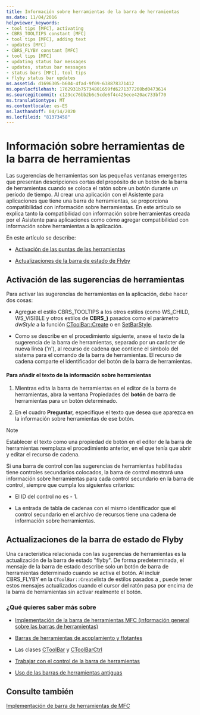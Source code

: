 ```yaml
---
title: Información sobre herramientas de la barra de herramientas
ms.date: 11/04/2016
helpviewer_keywords:
- tool tips [MFC], activating
- CBRS_TOOLTIPS constant [MFC]
- tool tips [MFC], adding text
- updates [MFC]
- CBRS_FLYBY constant [MFC]
- tool tips [MFC]
- updating status bar messages
- updates, status bar messages
- status bars [MFC], tool tips
- flyby status bar updates
ms.assetid: d1696305-b604-4fad-9f09-638878371412
ms.openlocfilehash: 1762931b75734801659fd6271377260bd0473614
ms.sourcegitcommit: c123cc76bb2b6c5cde6f4c425ece420ac733bf70
ms.translationtype: MT
ms.contentlocale: es-ES
ms.lasthandoff: 04/14/2020
ms.locfileid: "81373458"
---
```

# <a name="toolbar-tool-tips"></a>Información sobre herramientas de la barra de herramientas

Las sugerencias de herramientas son las pequeñas ventanas emergentes que presentan descripciones cortas del propósito de un botón de la barra de herramientas cuando se coloca el ratón sobre un botón durante un período de tiempo. Al crear una aplicación con el Asistente para aplicaciones que tiene una barra de herramientas, se proporciona compatibilidad con información sobre herramientas. En este artículo se explica tanto la compatibilidad con información sobre herramientas creada por el Asistente para aplicaciones como cómo agregar compatibilidad con información sobre herramientas a la aplicación.

En este artículo se describe:

- [Activación de las puntas de las herramientas](#_core_activating_tool_tips)

- [Actualizaciones de la barra de estado de Flyby](#_core_fly_by_status_bar_updates)

## <a name="activating-tool-tips"></a><a name="_core_activating_tool_tips"></a>Activación de las sugerencias de herramientas

Para activar las sugerencias de herramientas en la aplicación, debe hacer dos cosas:

- Agregue el estilo CBRS_TOOLTIPS a los otros estilos (como WS_CHILD, WS_VISIBLE y otros estilos de **CBRS_)** pasados como el parámetro *dwStyle* a la función [CToolBar::Create](../mfc/reference/ctoolbar-class.md#create) o en [SetBarStyle](../mfc/reference/ccontrolbar-class.md#setbarstyle).

- Como se describe en el procedimiento siguiente, anexe el texto de la sugerencia de la barra de herramientas, separado por un carácter de nueva línea ('n'), al recurso de cadena que contiene el símbolo del sistema para el comando de la barra de herramientas. El recurso de cadena comparte el identificador del botón de la barra de herramientas.

#### <a name="to-add-the-tool-tip-text"></a>Para añadir el texto de la información sobre herramientas

1. Mientras edita la barra de herramientas en el editor de la barra de herramientas, abra la ventana Propiedades del **botón** de barra de herramientas para un botón determinado.

1. En el cuadro **Preguntar,** especifique el texto que desea que aparezca en la información sobre herramientas de ese botón.

> [!NOTE]
> Establecer el texto como una propiedad de botón en el editor de la barra de herramientas reemplaza el procedimiento anterior, en el que tenía que abrir y editar el recurso de cadena.

Si una barra de control con las sugerencias de herramientas habilitadas tiene controles secundarios colocados, la barra de control mostrará una información sobre herramientas para cada control secundario en la barra de control, siempre que cumpla los siguientes criterios:

- El ID del control no es - 1.

- La entrada de tabla de cadenas con el mismo identificador que el control secundario en el archivo de recursos tiene una cadena de información sobre herramientas.

## <a name="flyby-status-bar-updates"></a><a name="_core_fly_by_status_bar_updates"></a>Actualizaciones de la barra de estado de Flyby

Una característica relacionada con las sugerencias de herramientas es la actualización de la barra de estado "flyby". De forma predeterminada, el mensaje de la barra de estado describe solo un botón de barra de herramientas determinado cuando se activa el botón. Al incluir CBRS_FLYBY en la `CToolBar::Create`lista de estilos pasados a , puede tener estos mensajes actualizados cuando el cursor del ratón pasa por encima de la barra de herramientas sin activar realmente el botón.

### <a name="what-do-you-want-to-know-more-about"></a>¿Qué quieres saber más sobre

- [Implementación de la barra de herramientas MFC (información general sobre las barras de herramientas)](../mfc/mfc-toolbar-implementation.md)

- [Barras de herramientas de acoplamiento y flotantes](../mfc/docking-and-floating-toolbars.md)

- Las clases [CToolBar](../mfc/reference/ctoolbar-class.md) y [CToolBarCtrl](../mfc/reference/ctoolbarctrl-class.md)

- [Trabajar con el control de la barra de herramientas](../mfc/working-with-the-toolbar-control.md)

- [Uso de las barras de herramientas antiguas](../mfc/using-your-old-toolbars.md)

## <a name="see-also"></a>Consulte también

[Implementación de barra de herramientas de MFC](../mfc/mfc-toolbar-implementation.md)
